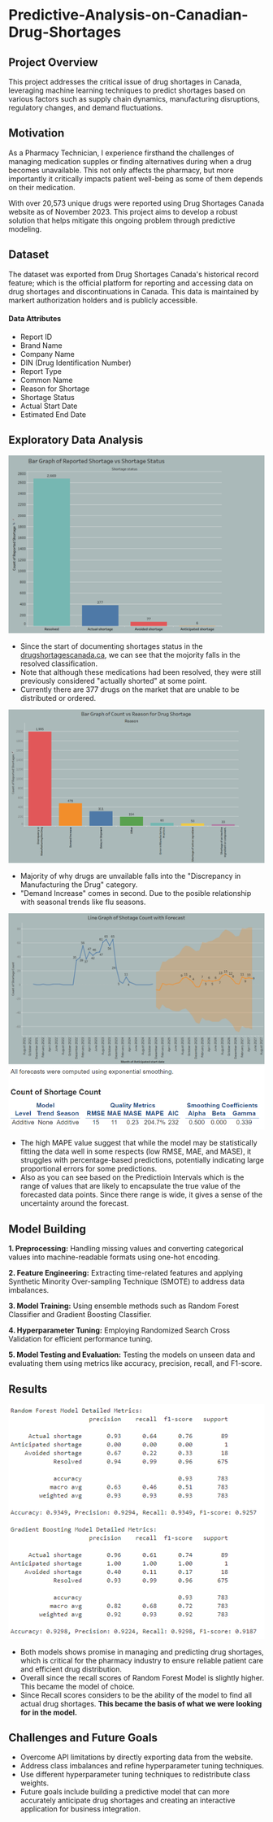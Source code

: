 # Predictive-Analysis-on-Canadian-Drug-Shortages

## Project Overview

This project addresses the critical issue of drug shortages in Canada, leveraging machine learning techniques to predict shortages based on various factors such as supply chain dynamics, manufacturing disruptions, regulatory changes, and demand fluctuations. 

## Motivation 

As a Pharmacy Technician, I experience firsthand the challenges of managing medication supples or finding alternatives during when a drug becomes unavailable. This not only affects the pharmacy, but more importantly it critically impacts patient well-being as some of them depends on their medication. 

With over 20,573 unique drugs were reported using Drug Shortages Canada website as of November 2023. This project aims to develop a robust solution that helps mitigate this ongoing problem through predictive modeling. 

## Dataset 

The dataset was exported from Drug Shortages Canada's historical record feature; which is the official platform for reporting and accessing data on drug shortages and discontinuations in Canada. This data is maintained by markert authorization holders and is publicly accessible. 

#### Data Attributes

- Report ID
- Brand Name
- Company Name
- DIN (Drug Identification Number)
- Report Type
- Common Name
- Reason for Shortage
- Shortage Status
- Actual Start Date
- Estimated End Date

## Exploratory Data Analysis 

![](Images/Count-of-Reported-Status.png)

- Since the start of documenting shortages status in the [drugshortagescanada.ca](https://www.drugshortagescanada.ca/), we can see that the mojority falls in the resolved classification.
- Note that although these medications had been resolved, they were still previously considered "actually shorted" at some point.
- Currently there are 377 drugs on the market that are unable to be distributed or ordered.

![](Images/Count-by-Shortage-Reasons.png)

- Majority of why drugs are unvailable falls into the "Discrepancy in Manufacturing the Drug" category.
- "Demand Increase" comes in second. Due to the posible relationship with seasonal trends like flu seasons.

![](Images/Line-Graph-with-Forecast.png)
![](Images/Forecast-Details.png)
- The high MAPE value suggest that while the model may be statistically fitting the data well in some respects (low RMSE, MAE, and MASE), it struggles with percentage-based predictions, potentially indicating large proportional errors for some predictions.
- Also as you can see based on the Predictioin Intervals which is the range of values that are likely to encapsulate the true value of the forecasted data points. Since there range is wide, it gives a sense of the uncertainty around the forecast. 

## Model Building

**1. Preprocessing:** Handling missing values and converting categorical values into machine-readable formats using one-hot encoding.

**2. Feature Engineering:** Extracting time-related features and applying Synthetic Minority Over-sampling Technique (SMOTE) to address data imbalances.

**3. Model Training:** Using ensemble methods such as Random Forest Classifier and Gradient Boosting Classifier.

**4. Hyperparameter Tuning:** Employing Randomized Search Cross Validation for efficient performance tuning.

**5. Model Testing and Evaluation:** Testing the models on unseen data and evaluating them using metrics like accuracy, precision, recall, and F1-score.

## Results 

![](Images/Model-Evaluation-Metrics.png)

- Both models shows promise in managing and predicting drug shortages, which is critical for the pharmacy industry to ensure reliable patient care and efficient drug distribution.
- Overall since the recall scores of Random Forest Model is slightly higher. This became the model of choice. 
- Since Recall scores considers to be the ability of the model to find all actual drug shortages. **This became the basis of what we were looking for in the model.** 

## Challenges and Future Goals 

- Overcome API limitations by directly exporting data from the website.
- Address class imbalances and refine hyperparameter tuning techniques.
- Use different hyperparameter tuning techniques to redistribute class weights.
- Future goals include building a predictive model that can more accurately anticipate drug shortages and creating an interactive application for business integration.


